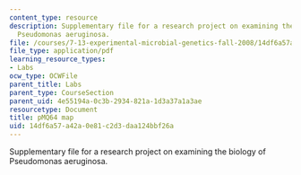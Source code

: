 ```yaml
---
content_type: resource
description: Supplementary file for a research project on examining the biology of
  Pseudomonas aeruginosa.
file: /courses/7-13-experimental-microbial-genetics-fall-2008/14df6a57a42a0e81c2d3daa124bbf26a_MIT7_13f08_lab28_pMQ64_Map.pdf
file_type: application/pdf
learning_resource_types:
- Labs
ocw_type: OCWFile
parent_title: Labs
parent_type: CourseSection
parent_uid: 4e55194a-0c3b-2934-821a-1d3a37a1a3ae
resourcetype: Document
title: pMQ64 map
uid: 14df6a57-a42a-0e81-c2d3-daa124bbf26a
---
```

Supplementary file for a research project on examining the biology of Pseudomonas aeruginosa.

